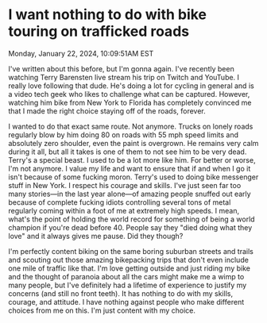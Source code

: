 # I want nothing to do with bike touring on trafficked roads

Monday, January 22, 2024, 10:09:51AM EST

I've written about this before, but I'm gonna again. I've recently been watching Terry Barensten live stream his trip on Twitch and YouTube. I really love following that dude. He's doing a lot for cycling in general and is a video tech geek who likes to challenge what can be captured. However, watching him bike from New York to Florida has completely convinced me that I made the right choice staying off of the roads, forever.

I wanted to do that exact same route. Not anymore. Trucks on lonely roads regularly blow by him doing 80 on roads with 55 mph speed limits and absolutely zero shoulder, even the paint is overgrown. He remains very calm during it all, but all it takes is one of them to not see him to be very dead. Terry's a special beast. I used to be a lot more like him. For better or worse, I'm not anymore. I value my life and want to ensure that if and when I go it isn't because of some fucking moron. Terry's used to doing bike messenger stuff in New York. I respect his courage and skills. I've just seen far too many stories—in the last year alone—of amazing people snuffed out early because of complete fucking idiots controlling several tons of metal regularly coming within a foot of me at extremely high speeds. I mean, what's the point of holding the world record for something of being a world champion if you're dead before 40. People say they "died doing what they love" and it always gives me pause. Did they though?

I'm perfectly content biking on the same boring suburban streets and trails and scouting out those amazing bikepacking trips that don't even include one mile of traffic like that. I'm love getting outside and just riding my bike and the thought of paranoia about all the cars might make me a wimp to many people, but I've definitely had a lifetime of experience to justify my concerns (and still no front teeth). It has nothing to do with my skills, courage, and attitude. I have nothing against people who make different choices from me on this. I'm just content with my choice.
